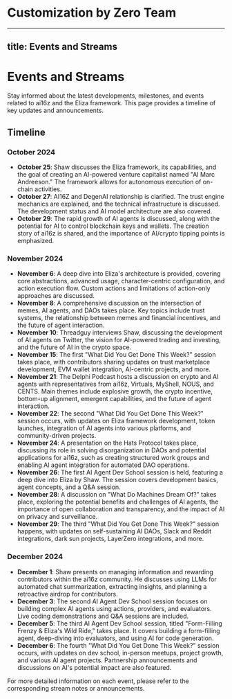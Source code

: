 # Customization by Zero Team

---
title: Events and Streams
---

# Events and Streams

Stay informed about the latest developments, milestones, and events related to ai16z and the Eliza framework. This page provides a timeline of key updates and announcements.

## Timeline

### October 2024

- **October 25**: Shaw discusses the Eliza framework, its capabilities, and the goal of creating an AI-powered venture capitalist named "AI Marc Andreeson." The framework allows for autonomous execution of on-chain activities.
- **October 27**: AI16Z and DegenAI relationship is clarified. The trust engine mechanics are explained, and the technical infrastructure is discussed. The development status and AI model architecture are also covered.
- **October 29**: The rapid growth of AI agents is discussed, along with the potential for AI to control blockchain keys and wallets. The creation story of ai16z is shared, and the importance of AI/crypto tipping points is emphasized.

### November 2024

- **November 6**: A deep dive into Eliza's architecture is provided, covering core abstractions, advanced usage, character-centric configuration, and action execution flow. Custom actions and limitations of action-only approaches are discussed.
- **November 8**: A comprehensive discussion on the intersection of memes, AI agents, and DAOs takes place. Key topics include trust systems, the relationship between memes and financial incentives, and the future of agent interaction.
- **November 10**: Threadguy interviews Shaw, discussing the development of AI agents on Twitter, the vision for AI-powered trading and investing, and the future of AI in the crypto space.
- **November 15**: The first "What Did You Get Done This Week?" session takes place, with contributors sharing updates on trust marketplace development, EVM wallet integration, AI-centric projects, and more.
- **November 21**: The Delphi Podcast hosts a discussion on crypto and AI agents with representatives from ai16z, Virtuals, MyShell, NOUS, and CENTS. Main themes include explosive growth, the crypto incentive, bottom-up alignment, emergent capabilities, and the future of agent interaction.
- **November 22**: The second "What Did You Get Done This Week?" session occurs, with updates on Eliza framework development, token launches, integration of AI agents into various platforms, and community-driven projects.
- **November 24**: A presentation on the Hats Protocol takes place, discussing its role in solving disorganization in DAOs and potential applications for ai16z, such as creating structured work groups and enabling AI agent integration for automated DAO operations.
- **November 26**: The first AI Agent Dev School session is held, featuring a deep dive into Eliza by Shaw. The session covers development basics, agent concepts, and a Q&A session.
- **November 28**: A discussion on "What Do Machines Dream Of?" takes place, exploring the potential benefits and challenges of AI agents, the importance of open collaboration and transparency, and the impact of AI on privacy and surveillance.
- **November 29**: The third "What Did You Get Done This Week?" session happens, with updates on self-sustaining AI DAOs, Slack and Reddit integrations, dark sun projects, LayerZero integrations, and more.

### December 2024

- **December 1**: Shaw presents on managing information and rewarding contributors within the ai16z community. He discusses using LLMs for automated chat summarization, extracting insights, and planning a retroactive airdrop for contributors.
- **December 3**: The second AI Agent Dev School session focuses on building complex AI agents using actions, providers, and evaluators. Live coding demonstrations and Q&A sessions are included.
- **December 5**: The third AI Agent Dev School session, titled "Form-Filling Frenzy & Eliza's Wild Ride," takes place. It covers building a form-filling agent, deep-diving into evaluators, and using AI for code generation.
- **December 6**: The fourth "What Did You Get Done This Week?" session occurs, with updates on dev school, in-person meetups, project growth, and various AI agent projects. Partnership announcements and discussions on AI's potential impact are also featured.

For more detailed information on each event, please refer to the corresponding stream notes or announcements.

